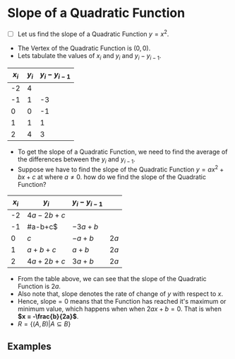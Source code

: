 # Slope of a Quadratic Function

- [ ] Let us find the slope of a Quadratic Function $y = x^2$.
- The Vertex of the Quadratic Function is $(0,0)$.
- Lets tabulate the values of $x_i$ and $y_i$ and $y_i-y_{i-1}$.

| $x_i$ | $y_i$ | $y_i-y_{i-1}$ |
| ----- | ----- | ------------- |
| -2    | 4     |               |
| -1    | 1     | -3            |
| 0     | 0     | -1            |
| 1     | 1     | 1             |
| 2     | 4     | 3             |

- To get the slope of a Quadratic Function, we need to find the average of the differences between the $y_i$ and $y_{i-1}$.
- Suppose we have to find the slope of the Quadratic Function $y = ax^2 + bx+c$ at where $a \neq 0$. how do we find the slope of the Quadratic Function?

| $x_i$ | $y_i$     | $y_i-y_{i-1}$ |      |
| ----- | --------- | ------------- | ---- |
| -2    | $4a-2b+c$ |               |      |
| -1    | #a-b+c$   | $-3a+b$       |      |
| 0     | $c$       | $-a+b$        | $2a$ |
| 1     | $a+b+c$   | $a+b$         | $2a$ |
| 2     | $4a+2b+c$ | $3a+b$        | $2a$ |

- From the table above, we can see that the slope of the Quadratic Function is $2a$.
- Also note that, slope denotes the rate of change of $y$ with respect to $x$.
- Hence, $\text{slope} = 0$ means that the Function has reached it's maximum or minimum value, which happens when when $2ax+b = 0$. That is when **$x = -\frac{b}{2a}$**.
- $R=\lbrace(A,B)|A\subseteq B \rbrace$
## Examples